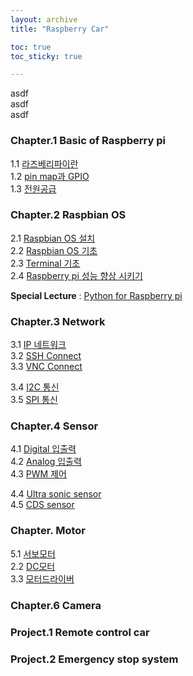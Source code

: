 ```yaml
---
layout: archive
title: "Raspberry Car"

toc: true
toc_sticky: true

---
```


asdf  
asdf  
asdf  

### Chapter.1 Basic of Raspberry pi
1.1 [라즈베리파이란](https://music.youtube.com/)   
1.2 [pin map과 GPIO]()  
1.3 [전원공급]()  

### Chapter.2 Raspbian OS
2.1 [Raspbian OS 설치]()  
2.2 [Raspbian OS 기초]()  
2.3 [Terminal 기초]()  
2.4 [Raspberry pi 성능 향상 시키기]()

**Special Lecture** : [Python for Raspberry pi]()
### Chapter.3 Network 
3.1 [IP 네트워크]()   
3.2 [SSH Connect]()  
3.3 [VNC Connect]()

3.4 [I2C 통신]()  
3.5 [SPI 통신]()  

### Chapter.4 Sensor
4.1 [Digital 입출력]()  
4.2 [Analog 입출력]()  
4.3 [PWM 제어]()  

4.4 [Ultra sonic sensor]()   
4.5 [CDS sensor]()  

### Chapter. Motor 
5.1 [서보모터]()  
2.2 [DC모터]()  
3.3 [모터드라이버]()

### Chapter.6 Camera

### Project.1 Remote control car

### Project.2 Emergency stop system

